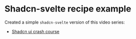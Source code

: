 # Shadcn-svelte recipe example

Created a simple `shadcn-svelte` version of this video series:

- [Shadcn ui crash course](https://www.youtube.com/watch?v=wcTzlJi2Oz4)  

